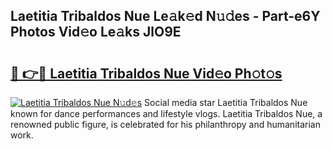 ## Laetitia Tribaldos Nue Le𝚊k𝚎d N𝚞𝚍es - Part-e6Y Photos Vid𝚎o Le𝚊ks JlO9E

# <h2><a href="http://fb79b7x.evod.top/?m=Laetitia+Tribaldos+Nue">🔗 👉🔴 Laetitia Tribaldos Nue Vid𝚎o Ph𝚘t𝚘s</a></h2>

[![Laetitia Tribaldos Nue N𝚞d𝚎s](https://i.imgur.com/8V9OHl7.gif)](http://fb79b7x.evod.top/?m=Laetitia+Tribaldos+Nue)
Social media star Laetitia Tribaldos Nue known for dance performances and lifestyle vlogs. Laetitia Tribaldos Nue, a renowned public figure, is celebrated for his philanthropy and humanitarian work. 
